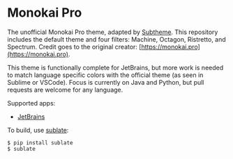 # Monokai Pro

The unofficial Monokai Pro theme, adapted by [Subtheme](https://subtheme.dev). This repository includes the default theme and four filters: Machine, Octagon, Ristretto, and Spectrum. Credit goes to the original creator: [https://monokai.pro](https://monokai.pro).

This theme is functionally complete for JetBrains, but more work is needed to match language specific colors with the official theme (as seen in Sublime or VSCode). Focus is currently on Java and Python, but pull requests are welcome for any language.

Supported apps:
- [JetBrains](theme/jetbrains)

To build, use [sublate](https://github.com/espositocode/sublate):

    $ pip install sublate
    $ sublate
